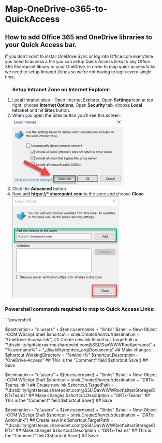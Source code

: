 # Map-OneDrive-o365-to-QuickAccess
<h2>How to add Office 365 and OneDrive libraries to your Quick Access bar.</h2>
If you don't want to install OneDrive Sync or log into Office.com everytime you need to access a file you can setup Quick Access links to any Office 365 Sharepoint library or your OneDrive.
In order to map quick access links we need to setup Intranet Zones so we're not having to login every single time.

<ol>
<h3>Setup Intranet Zone on Internet Explorer:</h3>
            <li>Local Intranet sites - Open Internet Explorer, Open <b>Settings</b> icon at top right, choose <b>Internet Options</b>, Open <b>Security</b> tab, choose <b>Local Intranet</b> and hit <b>Sites</b> button.</li>
            <li>When you open the Sites button you'll see this screen.</li>
            <img src="./Local-Intranet.png" alt="Local Intranet Settings">
            <li>Click the <b>Advanced</b> button</li>
            <li>Now add <b>https://*.sharepoint.com</b> to the zone and choose <b>Close</b></li>
            <img src="./Intranet-Zone.png" alt="Websites to add to Zone">
</ol>  


<h3>Powershell commands required to map to Quick Access Links:</h3>
 ```powershell
 
$destination = "c:\users\" + ${env:username} + "\links\"
$shell = New-Object -COM WScript.Shell
$shortcut = $shell.CreateShortcut($destination + "OneDrive-Access.lnk")  ## Create new lnk
$shortcut.TargetPath = "\\disabilityrightstexas-my.sharepoint.com@SSL\DavWWWRoot\personal\" + "%username%" + "_disabilityrightstx_org\Documents" ## Make changes
$shortcut.WorkingDirectory = "%windir%" 
$shortcut.Description = "OneDrive-Access"  ## This is the "Comment" field
$shortcut.Save()  ## Save

$destination = "c:\users\" + ${env:username} + "\links\"
$shell = New-Object -COM WScript.Shell
$shortcut = $shell.CreateShortcut($destination + "DRTx-Teams.lnk")  ## Create new lnk
$shortcut.TargetPath = "\\disabilityrightstexas.sharepoint.com@SSL\DavWWWRoot\sites\Storage\DRTxTeams" ## Make changes
$shortcut.Description = "DRTx-Teams"  ## This is the "Comment" field
$shortcut.Save()  ## Save

$destination = "c:\users\" + ${env:username} + "\links\"
$shell = New-Object -COM WScript.Shell
$shortcut = $shell.CreateShortcut($destination + "DRTx-Admin.lnk")  ## Create new lnk
$shortcut.TargetPath = "\\disabilityrightstexas.sharepoint.com@SSL\DavWWWRoot\sites\Storage\DRTx" ## Make changes
$shortcut.Description = "DRTx-Teams"  ## This is the "Comment" field
$shortcut.Save()  ## Save 

```

